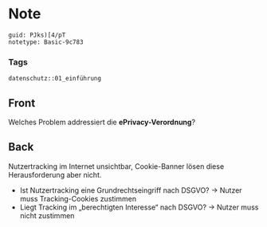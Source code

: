 # Note
```
guid: PJks)[4/pT
notetype: Basic-9c783
```

### Tags
```
datenschutz::01_einführung
```

## Front
Welches Problem addressiert die <b>ePrivacy-Verordnung</b>?

## Back
Nutzertracking im Internet unsichtbar, Cookie-Banner lösen diese
Herausforderung aber nicht.
<ul>
  <li>Ist Nutzertracking eine Grundrechtseingriff nach DSGVO? ->
  Nutzer muss Tracking-Cookies zustimmen
  <li>Liegt Tracking im „berechtigten Interesse“ nach DSGVO? ->
  Nutzer muss nicht zustimmen
</ul>
